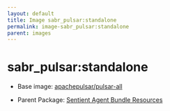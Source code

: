 ```yaml
---
layout: default
title: Image sabr_pulsar:standalone
permalink: image-sabr_pulsar:standalone
parent: images
---
```

# sabr_pulsar:standalone

* Base image:  [apachepulsar/pulsar-all](image-apachepulsar/pulsar-all)

* Parent Package: [Sentient Agent Bundle Resources](package--sabr)


